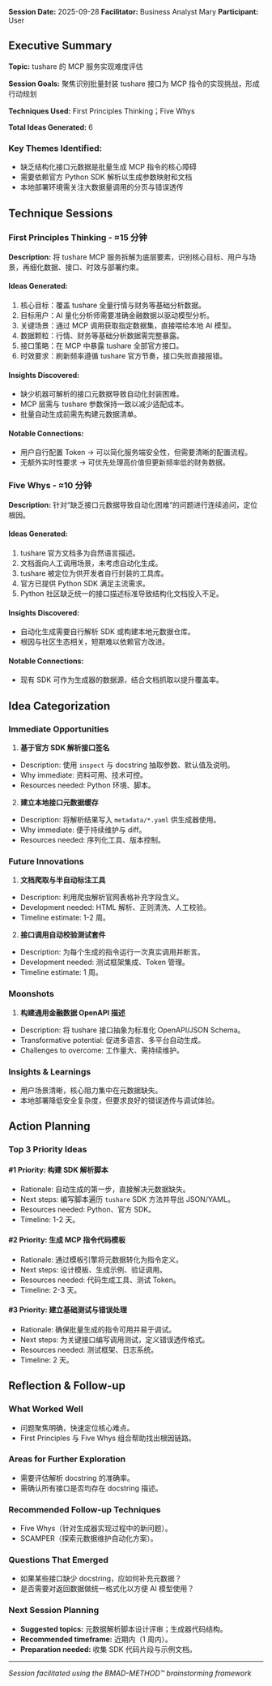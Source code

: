 **Session Date:** 2025-09-28
**Facilitator:** Business Analyst Mary
**Participant:** User

## Executive Summary
**Topic:** tushare 的 MCP 服务实现难度评估

**Session Goals:** 聚焦识别批量封装 tushare 接口为 MCP 指令的实现挑战，形成行动规划

**Techniques Used:** First Principles Thinking；Five Whys

**Total Ideas Generated:** 6

### Key Themes Identified:
- 缺乏结构化接口元数据是批量生成 MCP 指令的核心障碍
- 需要依赖官方 Python SDK 解析以生成参数映射和文档
- 本地部署环境需关注大数据量调用的分页与错误透传

## Technique Sessions
### First Principles Thinking - ≈15 分钟
**Description:** 将 tushare MCP 服务拆解为底层要素，识别核心目标、用户与场景，再细化数据、接口、时效与部署约束。

#### Ideas Generated:
1. 核心目标：覆盖 tushare 全量行情与财务等基础分析数据。
2. 目标用户：AI 量化分析师需要准确金融数据以驱动模型分析。
3. 关键场景：通过 MCP 调用获取指定数据集，直接喂给本地 AI 模型。
4. 数据颗粒：行情、财务等基础分析数据需完整暴露。
5. 接口策略：在 MCP 中暴露 tushare 全部官方接口。
6. 时效要求：刷新频率遵循 tushare 官方节奏，接口失败直接报错。

#### Insights Discovered:
- 缺少机器可解析的接口元数据导致自动化封装困难。
- MCP 层需与 tushare 参数保持一致以减少适配成本。
- 批量自动生成前需先构建元数据清单。

#### Notable Connections:
- 用户自行配置 Token → 可以简化服务端安全性，但需要清晰的配置流程。
- 无额外实时性要求 → 可优先处理高价值但更新频率低的财务数据。

### Five Whys - ≈10 分钟
**Description:** 针对“缺乏接口元数据导致自动化困难”的问题进行连续追问，定位根因。

#### Ideas Generated:
1. tushare 官方文档多为自然语言描述。
2. 文档面向人工调用场景，未考虑自动化生成。
3. tushare 被定位为供开发者自行封装的工具库。
4. 官方已提供 Python SDK 满足主流需求。
5. Python 社区缺乏统一的接口描述标准导致结构化文档投入不足。

#### Insights Discovered:
- 自动化生成需要自行解析 SDK 或构建本地元数据仓库。
- 根因与社区生态相关，短期难以依赖官方改进。

#### Notable Connections:
- 现有 SDK 可作为生成器的数据源，结合文档抓取以提升覆盖率。

## Idea Categorization
### Immediate Opportunities
1. **基于官方 SDK 解析接口签名**
- Description: 使用 `inspect` 与 docstring 抽取参数、默认值及说明。
- Why immediate: 资料可用、技术可控。
- Resources needed: Python 环境、脚本。

2. **建立本地接口元数据缓存**
- Description: 将解析结果写入 `metadata/*.yaml` 供生成器使用。
- Why immediate: 便于持续维护与 diff。
- Resources needed: 序列化工具、版本控制。

### Future Innovations
1. **文档爬取与半自动标注工具**
- Description: 利用爬虫解析官网表格补充字段含义。
- Development needed: HTML 解析、正则清洗、人工校验。
- Timeline estimate: 1-2 周。

2. **接口调用自动校验测试套件**
- Description: 为每个生成的指令运行一次真实调用并断言。
- Development needed: 测试框架集成、Token 管理。
- Timeline estimate: 1 周。

### Moonshots
1. **构建通用金融数据 OpenAPI 描述**
- Description: 将 tushare 接口抽象为标准化 OpenAPI/JSON Schema。
- Transformative potential: 促进多语言、多平台自动生成。
- Challenges to overcome: 工作量大、需持续维护。

### Insights & Learnings
- 用户场景清晰，核心阻力集中在元数据缺失。
- 本地部署降低安全复杂度，但要求良好的错误透传与调试体验。

## Action Planning
### Top 3 Priority Ideas
#### #1 Priority: 构建 SDK 解析脚本
- Rationale: 自动生成的第一步，直接解决元数据缺失。
- Next steps: 编写脚本遍历 `tushare` SDK 方法并导出 JSON/YAML。
- Resources needed: Python、官方 SDK。
- Timeline: 1-2 天。

#### #2 Priority: 生成 MCP 指令代码模板
- Rationale: 通过模板引擎将元数据转化为指令定义。
- Next steps: 设计模板、生成示例、验证调用。
- Resources needed: 代码生成工具、测试 Token。
- Timeline: 2-3 天。

#### #3 Priority: 建立基础测试与错误处理
- Rationale: 确保批量生成的指令可用并易于调试。
- Next steps: 为关键接口编写调用测试，定义错误透传格式。
- Resources needed: 测试框架、日志系统。
- Timeline: 2 天。

## Reflection & Follow-up
### What Worked Well
- 问题聚焦明确，快速定位核心难点。
- First Principles 与 Five Whys 组合帮助找出根因链路。

### Areas for Further Exploration
- 需要评估解析 docstring 的准确率。
- 需确认所有接口是否均存在 docstring 描述。

### Recommended Follow-up Techniques
- Five Whys（针对生成器实现过程中的新问题）。
- SCAMPER（探索元数据维护自动化方案）。

### Questions That Emerged
- 如果某些接口缺少 docstring，应如何补充元数据？
- 是否需要对返回数据做统一格式化以方便 AI 模型使用？

### Next Session Planning
- **Suggested topics:** 元数据解析脚本设计评审；生成器代码结构。
- **Recommended timeframe:** 近期内（1 周内）。
- **Preparation needed:** 收集 SDK 代码片段与示例文档。

---

*Session facilitated using the BMAD-METHOD™ brainstorming framework*
